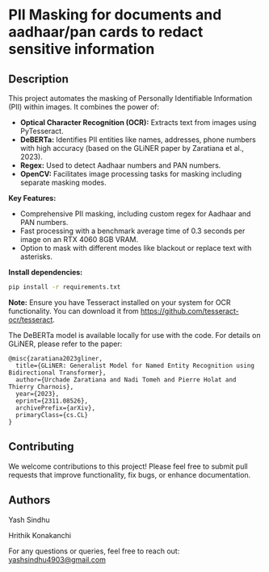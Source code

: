 # **PII Masking for documents and aadhaar/pan cards to redact sensitive information**


## Description

This project automates the masking of Personally Identifiable Information (PII) within images. It combines the power of:

* **Optical Character Recognition (OCR):** Extracts text from images using PyTesseract.
* **DeBERTa:** Identifies PII entities like names, addresses, phone numbers with high accuracy (based on the GLiNER paper by Zaratiana et al., 2023).
* **Regex:** Used to detect Aadhaar numbers and PAN numbers.
* **OpenCV:** Facilitates image processing tasks for masking including separate masking modes.

**Key Features:**

* Comprehensive PII masking, including custom regex for Aadhaar and PAN numbers.
* Fast processing with a benchmark average time of 0.3 seconds per image on an RTX 4060 8GB VRAM.
* Option to mask with different modes like blackout or replace text with asterisks.


**Install dependencies:**

   ```bash
   pip install -r requirements.txt
   ```

   **Note:** Ensure you have Tesseract installed on your system for OCR functionality. You can download it from https://github.com/tesseract-ocr/tesseract.



The DeBERTa model is available locally for use with the code. For details on GLiNER, please refer to the paper:

```
@misc{zaratiana2023gliner,
  title={GLiNER: Generalist Model for Named Entity Recognition using Bidirectional Transformer},
  author={Urchade Zaratiana and Nadi Tomeh and Pierre Holat and Thierry Charnois},
  year={2023},
  eprint={2311.08526},
  archivePrefix={arXiv},
  primaryClass={cs.CL}
}
```
## Contributing

We welcome contributions to this project! Please feel free to submit pull requests that improve functionality, fix bugs, or enhance documentation.

## Authors

Yash Sindhu

Hrithik Konakanchi

For any questions or queries, feel free to reach out: yashsindhu4903@gmail.com
